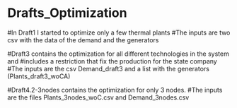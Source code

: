 # Drafts_Optimization

#In Draft1 I started to optimize only a few thermal plants
#The inputs are two csv with the data of the demand and the generators 

#Draft3 contains the optimization for all different technologies in the system and
#includes a restriction that fix the production for the state company 
#The inputs are the csv Demand_draft3 and a list with the generators (Plants_draft3_woCA)

#Draft4.2-3nodes contains the optimization for only 3 nodes.
#The inputs are the files Plants_3nodes_woC.csv and Demand_3nodes.csv
